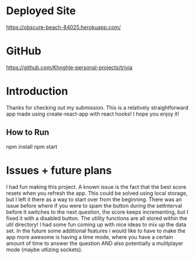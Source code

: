 # Deployed Site
https://obscure-beach-84025.herokuapp.com/ 

# GitHub
https://github.com/Khnghle-personal-projects/trivia 

# Introduction
Thanks for checking out my submission. This is a relatively straightforward app made using create-react-app with react hooks! I hope you enjoy it!

## How to Run 
npm install 
npm start 

# Issues + future plans 
I had fun making this project. A known issue is the fact that the best score resets when you refresh the app. This could be solved using local storage, but I left it there as a way to start over from the beginning. There was an issue before where if you were to spam the button during the setInterval before it switches to the next question, the score keeps incrementing, but I fixed it with a disabled button. The utility functions are all stored within the util directory! I had some fun coming up with nice ideas to mix up the data set. In the future some additional features i would like to have to make the app more awesome is having a time mode, where you have a certain amount of time to answer the question AND also potentially a mulitplayer mode (maybe utlizing sockets).
